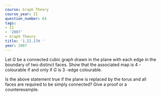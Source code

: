 ```yaml
---
course: Graph Theory
course_year: II
question_number: 64
tags:
- II
- '2007'
- Graph Theory
title: '1.II.17H '
year: 2007
---
```



Let $G$ be a connected cubic graph drawn in the plane with each edge in the boundary of two distinct faces. Show that the associated map is 4 -colourable if and only if $G$ is 3 -edge colourable.

Is the above statement true if the plane is replaced by the torus and all faces are required to be simply connected? Give a proof or a counterexample.